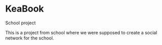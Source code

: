 KeaBook
=======

School project 

This is a project from school where we were supposed to create a social network for the school.
